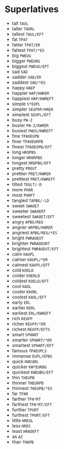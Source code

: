 # Superlatives

* tall `TAUL`
* taller `TAURL`
* tallest `TAUL/EFT`
* fat `TPAT`
* fatter `TPAT/ER`
* fattest `TPAT/*ES`
* big `PWEUG`
* bigger `PWEURG`
* biggest `PWEUG/EFT`
* sad `SAD`
* sadder `SAD/ER`
* saddest `SAD/*ES`
* happy `HAEP`
* happier `HAP/KWRER`
* happiest `HAP/KWREFT`
* simple `S*EUPL`
* simpler `SEUFRP/HRER`
* simplest `SEUPL/EFT`
* busy `PW-Z`
* busier `PW-Z/KWRER`
* busiest `PWUS/KWREFT`
* fine `TPAOEUPB`
* finer `TPAOEURPB`
* finest `TPAOEUPB/EFT`
* long `HROPBG`
* longer `HRORPBG`
* longest `HROPBG/EFT`
* pretty `PREUT`
* prettier `PRET/KWRER`
* prettiest `PRET/KWREFT`
* tilted `TEULT/-D`
* more `PHOR`
* most `PHOFT`
* tangled `TAPBG/-LD`
* sweet `SWAOET`
* sweeter `SWAOERT`
* sweetest `SWAOET/EFT`
* angry `APBG/REU`
* angrier `ARPBG/KWRER`
* angriest `APBG/REU/*ES`
* bright `PWRAOEUT`
* brighter `PWRAOEURT`
* brightest `PWRAOEUT/EFT`
* calm `KAUPL`
* calmer `KAUPL/*ER`
* calmest `KAUPL/EFT`
* cold `KOELD`
* colder `KOERLD`
* coldest `KOELD/EFT`
* cool `KAOL`
* cooler `KAORL`
* coolest `KAOL/EFT`
* early `ERL`
* earlier `RERL`
* earliest `ERL/KWREFT`
* rich `REUFP`
* richer `REUFP/*ER`
* richest `REUFP/EFTS`
* smart `SPHART`
* smarter `SPHART/*ER`
* smartest `SPHART/EFT`
* famous `TPAEUPLS`
* immense `EUPL/EPBS`
* quick `KWEUBG`
* quicker `KW*EURBG`
* quickest `KWEUBG/EFT`
* thin `THEUPB`
* thinner `THEURPB`
* thinnest `THEUPB/*ES`
* far `TPAR`
* farther `TPA*RT`
* farthest `TPA*RT/EFT`
* further `TPURT`
* furthest `TPURT/EFT`
* little `HREUL`
* less `HRES`
* least `HRAOEFT`
* as `AZ`
* than `THAPB`

